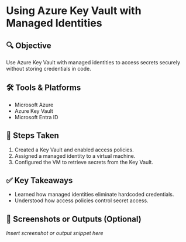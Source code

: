 # Using Azure Key Vault with Managed Identities

## 🔍 Objective
Use Azure Key Vault with managed identities to access secrets securely without storing credentials in code.

## 🛠 Tools & Platforms
- Microsoft Azure
- Azure Key Vault
- Microsoft Entra ID

## 🧪 Steps Taken
1. Created a Key Vault and enabled access policies.
2. Assigned a managed identity to a virtual machine.
3. Configured the VM to retrieve secrets from the Key Vault.

## ✅ Key Takeaways
- Learned how managed identities eliminate hardcoded credentials.
- Understood how access policies control secret access.

## 📸 Screenshots or Outputs (Optional)
*Insert screenshot or output snippet here*
